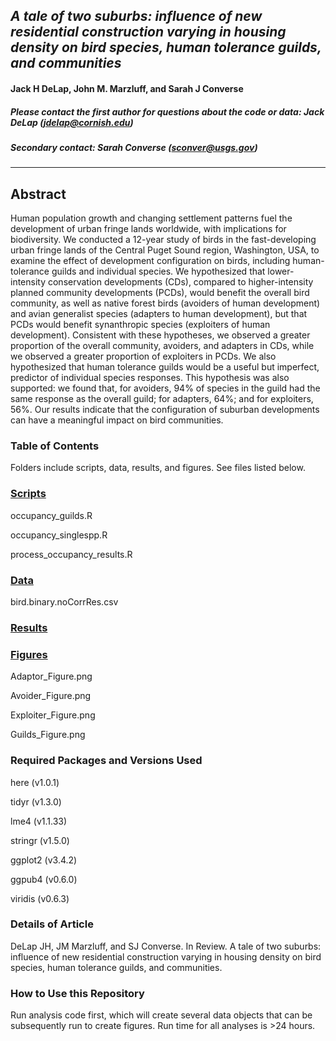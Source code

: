 ## *A tale of two suburbs: influence of new residential construction varying in housing density on bird species, human tolerance guilds, and communities*

#### Jack H DeLap, John M. Marzluff, and Sarah J Converse 

##### Please contact the first author for questions about the code or data: Jack DeLap (jdelap@cornish.edu)
##### Secondary contact: Sarah Converse (sconver@usgs.gov)

_______________________________________________________________________________________

## Abstract

Human population growth and changing settlement patterns fuel the development of urban fringe lands worldwide, with implications for biodiversity. We conducted a 12-year study of birds in the fast-developing urban fringe lands of the Central Puget Sound region, Washington, USA, to examine the effect of development configuration on birds, including human-tolerance guilds and individual species. We hypothesized that lower-intensity conservation developments (CDs), compared to higher-intensity planned community developments (PCDs), would benefit the overall bird community, as well as native forest birds (avoiders of human development) and avian generalist species (adapters to human development), but that PCDs would benefit synanthropic species (exploiters of human development). Consistent with these hypotheses, we observed a greater proportion of the overall community, avoiders, and adapters in CDs, while we observed a greater proportion of exploiters in PCDs. We also hypothesized that human tolerance guilds would be a useful but imperfect, predictor of individual species responses. This hypothesis was also supported: we found that, for avoiders, 94% of species in the guild had the same response as the overall guild; for adapters, 64%; and for exploiters, 56%. Our results indicate that the configuration of suburban developments can have a meaningful impact on bird communities.

### Table of Contents 

Folders include scripts, data, results, and figures. See files listed below. 

### [Scripts](./scripts)

occupancy_guilds.R

occupancy_singlespp.R

process_occupancy_results.R
 
### [Data](./data) 

bird.binary.noCorrRes.csv

### [Results](./results)



### [Figures](./figures)

Adaptor_Figure.png

Avoider_Figure.png

Exploiter_Figure.png

Guilds_Figure.png

### Required Packages and Versions Used 

here (v1.0.1)

tidyr (v1.3.0)

lme4 (v1.1.33)

stringr (v1.5.0)

ggplot2 (v3.4.2)

ggpub4 (v0.6.0)

viridis (v0.6.3)


### Details of Article 

DeLap JH, JM Marzluff, and SJ Converse. In Review. A tale of two suburbs: influence of new residential construction varying in housing density on bird species, human tolerance guilds, and communities. 

### How to Use this Repository 

Run analysis code first, which will create several data objects that can be subsequently run to create figures. Run time for all analyses is >24 hours. 